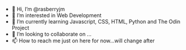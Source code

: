 - 👋 Hi, I’m @rasberryjm
- 👀 I’m interested in Web Development
- 🌱 I’m currently learning Javascript, CSS, HTML, Python and The Odin Project
- 💞️ I’m looking to collaborate on ...
- 📫 How to reach me just on here for now...will change after

<!---
rasberryjm/rasberryjm is a ✨ special ✨ repository because its `README.md` (this file) appears on your GitHub profile.
You can click the Preview link to take a look at your changes.
--->
